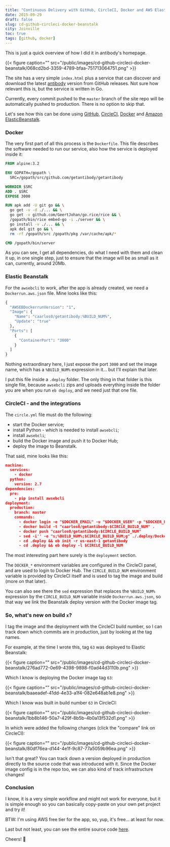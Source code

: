 ```yaml
---
title: "Continuous Delivery with GitHub, CircleCI, Docker and AWS Elastic Beanstalk"
date: 2015-09-29
draft: false
slug: cd-github-circleci-docker-beanstalk
city: Joinville
toc: true
tags: [github, docker]
---
```


This is just a quick overview of how I did it in antibody's homepage.

{{< figure caption="" src="/public/images/cd-github-circleci-docker-beanstalk/068cd2bd-3359-4789-bfaa-751713064751.png" >}}

The site has a very simple `index.html` plus a service that can discover and download the latest
[antibody](https://github.com/getantibody/antibody) version from GitHub releases. Not sure how relevant this is, but the service is written in Go.

Currently, every commit pushed to the `master` branch of the site repo will be automatically pushed to production. There is no option to skip that.

Let's see how this can be done using [GitHub](http://github.com/), [CircleCI](https://circleci.com/), [Docker](http://docker.com/) and [Amazon ElasticBeanstalk](https://aws.amazon.com/elasticbeanstalk/).

### Docker

The very first part of all this process is the `Dockerfile`. This file describes the software needed to run our service, also how the service is deployed inside it:

```dockerfile
FROM alpine:3.2

ENV GOPATH=/gopath \
  SRC=/gopath/src/github.com/getantibody/getantibody

WORKDIR $SRC
ADD . $SRC
EXPOSE 3000

RUN apk add -U git go && \
  go get -v -d ./... && \
  go get -v github.com/GeertJohan/go.rice/rice && \
  /gopath/bin/rice embed-go -i ./server && \
  go install -v ./... && \
  apk del git go && \
  rm -rf /gopath/src /gopath/pkg /var/cache/apk/*

CMD /gopath/bin/server
```

As you can see, I get all dependencies, do what I need with them and clean it up, in one single step, just to ensure that the image will be as small as it can, currently, around 20Mb.

### Elastic Beanstalk

For the `awsebcli` to work, after the app is already created, we need a `Dockerrun.aws.json` file. Mine looks like this:

```dockerfile
{
  "AWSEBDockerrunVersion": "1",
  "Image": {
    "Name": "caarlos0/getantibody:%BUILD_NUM%",
    "Update": "true"
  },
  "Ports": [
    {
      "ContainerPort": "3000"
    }
  ]
}
```

Nothing extraordinary here, I just expose the port `3000` and set the image name, which has a `%BUILD_NUM%` expression in it... but I'll explain that later.

I put this file inside a `.deploy` folder. The only thing in that folder is this single file, because `awsebcli` zips and uploads everything inside the folder you are when you run `eb deploy`, and we need just that one file.

### CircleCI - and the integrations

The `circle.yml` file must do the following:

- start the Docker service;
- install Python - which is needed to install `awsebcli`;
- install `awsebcli`;
- build the Docker image and push it to Docker Hub;
- deploy the image to Beanstalk.

That said, mine looks like this:

```json
machine:
  services:
    - docker
  python:
    version: 2.7
dependencies:
  pre:
    - pip install awsebcli
deployment:
  production:
    branch: master
    commands:
      - docker login -e "$DOCKER_EMAIL" -u "$DOCKER_USER" -p "$DOCKER_PASS"
      - docker build -t "caarlos0/getantibody:$CIRCLE_BUILD_NUM" .
      - docker push "caarlos0/getantibody:$CIRCLE_BUILD_NUM"
      - sed -i'' -e "s;%BUILD_NUM%;$CIRCLE_BUILD_NUM;g" ./.deploy/Dockerrun.aws.json
      - cd .deploy && eb init -r us-east-1 getantibody
      - cd .deploy && eb deploy -l $CIRCLE_BUILD_NUM
```

The most interesting part here surely is the `deployment` section.

The `DOCKER_*` environment variables are configured in the CircleCI panel, and are used to login to Docker Hub. The `CIRCLE_BUILD_NUM` environment variable is provided by CircleCI itself and is used
to tag the image and build (more on that later).

You can also see there the `sed` expression that replaces the `%BUILD_NUM%` expression by the `CIRCLE_BUILD_NUM` variable inside `Dockerrun.aws.json`, so that way we link the Beanstalk deploy version with the Docker image tag.

### So, what's new on build `x`?

I tag the image and the deployment with the CircleCI build number, so I can track down which commits are in production, just by looking at the tag names.

For example, at the time I wrote this, tag `63` was deployed to Elastic Beanstalk:

{{< figure caption="" src="/public/images/cd-github-circleci-docker-beanstalk/276ad772-0e69-4398-9898-f0ad44d3110b.png" >}}

Which I know is deploying the Docker image tag `63`:

{{< figure caption="" src="/public/images/cd-github-circleci-docker-beanstalk/baaeadef-41dd-4e33-a1f4-082e648ab1e8.png" >}}

Which I know was built in build number `63` in CircleCI:

{{< figure caption="" src="/public/images/cd-github-circleci-docker-beanstalk/1bb8b146-50a7-429f-8b5b-4b0a13f532d1.png" >}}

In which were added the following changes (click the "compare" link on CircleCI):

{{< figure caption="" src="/public/images/cd-github-circleci-docker-beanstalk/80df76ea-d144-4e1f-9c87-77a5059b96ea.png" >}}

Isn't that great? You can track down a version deployed in production directly to the source code that was introduced with it. Since the Docker image config is in the repo too, we can also kind of track infrastructure changes!

### Conclusion

I know, it is a very simple workflow and might not work for everyone, but it is simple enough so you can basically copy-paste on your own pet project and try it!

BTW: I'm using AWS free tier for the app, so, yup, it's free... at least for now.

Last but not least, you can see the entire source code [here](https://github.com/getantibody/getantibody).

Cheers! 🍻
